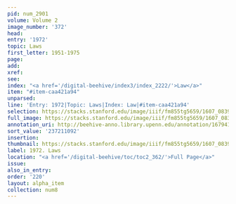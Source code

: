 ```yaml
---
pid: num_2901
volume: Volume 2
image_number: '372'
head:
entry: '1972'
topic: Laws
first_letter: 1951-1975
page:
add:
xref:
see:
index: "<a href='/digital-beehive/index3/index_2222/'>Law</a>"
item: "#item-caa421a94"
unparsed:
line: 'Entry: 1972|Topic: Laws|Index: Law|#item-caa421a94'
selection: https://stacks.stanford.edu/image/iiif/fm855tg5659/1607_0839/893,1092,2774,805/full/0/default.jpg
full_image: https://stacks.stanford.edu/image/iiif/fm855tg5659/1607_0839/full/full/0/default.jpg
annotation_uri: http://beehive-anno.library.upenn.edu/annotation/1679416067806
sort_value: '237211092'
insertion:
thumbnail: https://stacks.stanford.edu/image/iiif/fm855tg5659/1607_0839/893,1092,600,180/250,/0/default.jpg
label: 1972. Laws
location: "<a href='/digital-beehive/toc/toc2_362/'>Full Page</a>"
issue:
also_in_entry:
order: '220'
layout: alpha_item
collection: num8
---
```

